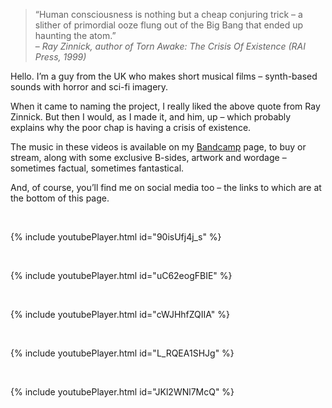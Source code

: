 >“Human consciousness is nothing but a cheap conjuring trick – a slither of primordial ooze flung out of the Big Bang that ended up haunting the atom.”<br />
>– _Ray Zinnick, author of Torn Awake: The Crisis Of Existence (RAI Press, 1999)_

Hello. I’m a guy from the UK who makes short musical films – synth-based sounds with horror and sci-fi imagery.

When it came to naming the project, I really liked the above quote from Ray Zinnick. But then I would, as I made it, and him, up – which probably explains why the poor chap is having a crisis of existence.

The music in these videos is available on my [Bandcamp](https://hauntingtheatom.bandcamp.com/) page, to buy or stream, along with some exclusive B-sides, artwork and wordage – sometimes factual, sometimes fantastical.

And, of course, you’ll find me on social media too – the links to which are at the bottom of this page.

<br />

{% include youtubePlayer.html id="90isUfj4j_s" %}

<br />

{% include youtubePlayer.html id="uC62eogFBIE" %}

<br />

{% include youtubePlayer.html id="cWJHhfZQIIA" %}
  
<br />

{% include youtubePlayer.html id="L_RQEA1SHJg" %}

<br />

{% include youtubePlayer.html id="JKl2WNl7McQ" %}

<br />

